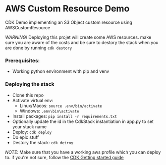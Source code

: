 # AWS Custom Resource Demo
CDK Demo implementing an S3 Object custom resource using AWSCustomResource  

*WARNING!* Deploying this projet will create some AWS resources. make sure you are aware of the costs and be sure to destory the stack when you are done by running `cdk destory`

### Prerequisites:
* Working python environment with pip and venv

### Deploying the stack
* Clone this repo
* Activate virtual env: 
   * Linux/Macos: `source .env/bin/activate`
   * Windows: `.env\bin\activate`
* Install packages: `pip install -r requirements.txt`
* Optionally update the id in the CdkStack instantiation in app.py to set your stack name
* Deploy: `cdk deploy`
* Do epic stuff
* Destory the stack: `cdk detroy`

*NOTE*: Make sure that you have a working aws profile which you can deploy to.
if you're not sure, follow the [CDK Getting started guide](https://docs.aws.amazon.com/cdk/latest/guide/getting_started.html)

